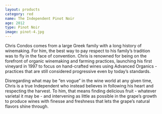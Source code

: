 ```yaml
---
layout: products
category: red
name: The Independent Pinot Noir
age: 2012
type: Pinot Noir 
image: pinot-4.jpg
---
```



Chris Condos comes from a large Greek family with a long history of winemaking. For him, the best way to pay respect to his family’s tradition was to fly in the face of convention. Chris is renowned for being on the forefront of organic winemaking and farming practices, launching his first vineyard in 1997 to focus on hand-crafted wines using Advanced Organics - practices that are still considered progressive even by today’s standards. 

Disregarding what may be “en vogue” in the wine world at any given time, Chris is a true Independent who instead believes in following his heart and respecting the harvest. To him, that means finding delicious fruit - whatever varietal it may be - and intervening as little as possible in the grape’s growth to produce wines with finesse and freshness that lets the grape’s natural flavors shine through. 

